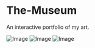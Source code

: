 # The-Museum
 An interactive portfolio of my art.

![Image](https://github.com/user-attachments/assets/736a9d3d-6671-4f52-acdc-527623437abd)
![Image](https://github.com/user-attachments/assets/bf41ffc9-706c-4fc7-9cc4-f5506d1b1330)
![Image](https://github.com/user-attachments/assets/e30c0a2a-4db3-4573-a627-c988af6f56cd)

